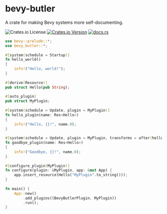 # bevy-butler

A crate for making Bevy systems more self-documenting.

![Crates.io License](https://img.shields.io/crates/l/bevy-butler)
[![Crates.io Version](https://img.shields.io/crates/v/bevy-butler)](https://crates.io/crates/bevy-butler)
[![docs.rs](https://img.shields.io/docsrs/bevy-butler)](https://docs.rs/bevy-butler/latest/bevy_butler/)

```rust
use bevy::prelude::*;
use bevy_butler::*;
 
#[system(schedule = Startup)]
fn hello_world()
{
    info!("Hello, world!");
}
 
#[derive(Resource)]
pub struct Hello(pub String);
 
#[auto_plugin]
pub struct MyPlugin;
 
#[system(schedule = Update, plugin = MyPlugin)]
fn hello_plugin(name: Res<Hello>)
{
    info!("Hello, {}!", name.0);
}
 
#[system(schedule = Update, plugin = MyPlugin, transforms = after(hello_plugin))]
fn goodbye_plugin(name: Res<Hello>)
{
    info!("Goodbye, {}!", name.0);
}
 
#[configure_plugin(MyPlugin)]
fn configure(plugin: &MyPlugin, app: &mut App) {
    app.insert_resource(Hello("MyPlugin".to_string()));
}
 
fn main() {
    App::new()
        .add_plugins((BevyButlerPlugin, MyPlugin))
        .run();
}
```